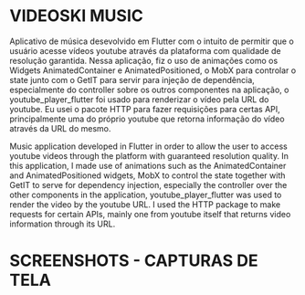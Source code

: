 # VIDEOSKI MUSIC

Aplicativo de música desevolvido em Flutter com o intuito de permitir que o usuário acesse vídeos youtube através da plataforma com qualidade de resolução garantida. Nessa aplicação, fiz o uso de animações como os Widgets AnimatedContainer e AnimatedPositioned, o MobX para controlar o state junto com o GetIT para servir para injeção de dependência, especialmente do controller sobre os outros componentes na aplicação, o youtube_player_flutter foi usado para renderizar o vídeo pela URL do youtube. Eu usei o pacote HTTP para fazer requisições para certas API, principalmente uma do próprio youtube que retorna informação do vídeo através da URL do mesmo.

Music application developed in Flutter in order to allow the user to access youtube videos through the platform with guaranteed resolution quality. In this application, I made use of animations such as the AnimatedContainer and AnimatedPositioned widgets, MobX to control the state together with GetIT to serve for dependency injection, especially the controller over the other components in the application, youtube_player_flutter was used to render the video by the youtube URL. I used the HTTP package to make requests for certain APIs, mainly one from youtube itself that returns video information through its URL.

# SCREENSHOTS - CAPTURAS DE TELA



